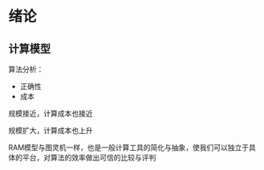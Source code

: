 # 绪论

## 计算模型

算法分析：

* 正确性
* 成本

规模接近，计算成本也接近

规模扩大，计算成本也上升

RAM模型与图灵机一样，也是一般计算工具的简化与抽象，使我们可以独立于具体的平台，对算法的效率做出可信的比较与评判

